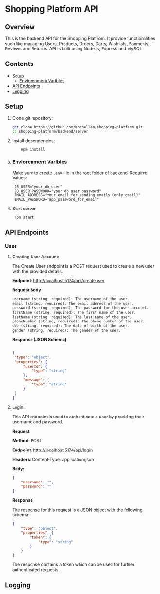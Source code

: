 # Shopping Platform API

## Overview

This is the backend API for the Shopping Platfrom. It provide functionalities such like managing Users, Products, Orders, Carts, Wishlists, Payments, Reviews and Returns. API is built using Node.js, Express and MySQL

## Contents

- [Setup](#setup)
  - [Enviorenment Varibles](#enviorenment-varibles)
- [API Endpoints](#api-endpoints)
- [Logging](#logging)

## Setup

1. Clone git repository:

   ```sh
   git clone https://github.com/Kornellen/shopping-platform.git
   cd shopping-platform/backend/server
   ```

2. Install dependencies:

   ```sh
       npm install
   ```

3. ### Enviorenment Varibles

   Make sure to create `.env` file in the root folder of backend. Required Values:

   ```dotenv
    DB_USER="your_db_user"
    DB_USER_PASSWORD="your_db_user_password"
    EMAIL_ADDRESS="your_email_for_sending_emails (only gmail)"
    EMAIL_PASSWORD="app_password_for_email"

   ```

4. Start server

   ```sh
    npm start
   ```

## API Endpoints

### User

1. Creating User Account:

   The Create User endpoint is a POST request used to create a new user with the provided details.

   **Endpoint**: [http://localhost:5174/api/createuser](http://localhost:5174/api/createuser)

   **Request Body**

   ```txt
   username (string, required): The username of the user.
   email (string, required): The email address of the user.
   password (string, required): The password for the user account.
   firstName (string, required): The first name of the user.
   lastName (string, required): The last name of the user.
   phoneNumber (string, required): The phone number of the user.
   dob (string, required): The date of birth of the user.
   gender (string, required): The gender of the user.
   ```

   **Response (JSON Schema)**

   ```JSON

   {
    "type": "object",
    "properties": {
        "userId": {
            "type": "string"
        },
        "message": {
            "type": "string"
        }
    }
   }
   ```

2. Login:

   This API endpoint is used to authenticate a user by providing their username and password.

   **Request**

   **Method**: POST

   **Endpoint**: [http://localhost:5174/api/login](http://localhost:5174/api/login)

   **Headers**:
   Content-Type: application/json

   **Body:**

   ```JSON
   {
       "username": "",
       "password": ""
   }
   ```

   **Response**

   The response for this request is a JSON object with the following schema:

   ```JSON
   {
       "type": "object",
       "properties": {
           "token": {
               "type": "string"
           }
       }
   }
   ```

   The response contains a token which can be used for further authenticated requests.

## Logging
